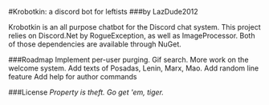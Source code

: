 #Krobotkin: a discord bot for leftists
###by LazDude2012

Krobotkin is an all purpose chatbot for the Discord chat system. This project relies on Discord.Net by RogueException,
as well as ImageProcessor. Both of those dependencies are available through NuGet.

###Roadmap
Implement per-user purging.
Gif search.
More work on the welcome system.
Add texts of Posadas, Lenin, Marx, Mao.
Add random line feature
Add help for author commands

###License
_Property is theft. Go get 'em, tiger._
